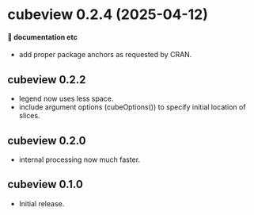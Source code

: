 # cubeview 0.2.4 (2025-04-12)

#### 💬 documentation etc

* add proper package anchors as requested by CRAN.

## cubeview 0.2.2

* legend now uses less space.
* include argument options (cubeOptions()) to specify initial location of slices.

## cubeview 0.2.0

* internal processing now much faster.

## cubeview 0.1.0

* Initial release.

